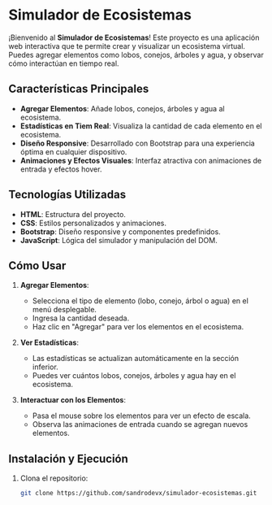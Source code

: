 # Simulador de Ecosistemas 

¡Bienvenido al **Simulador de Ecosistemas**! Este proyecto es una aplicación web interactiva que te permite crear y visualizar un ecosistema virtual. Puedes agregar elementos como lobos, conejos, árboles y agua, y observar cómo interactúan en tiempo real.

## Características Principales 

- **Agregar Elementos**: Añade lobos, conejos, árboles y agua al ecosistema.
- **Estadísticas en Tiem Real**: Visualiza la cantidad de cada elemento en el ecosistema.
- **Diseño Responsive**: Desarrollado con Bootstrap para una experiencia óptima en cualquier dispositivo.
- **Animaciones y Efectos Visuales**: Interfaz atractiva con animaciones de entrada y efectos hover.

## Tecnologías Utilizadas 

- **HTML**: Estructura del proyecto.
- **CSS**: Estilos personalizados y animaciones.
- **Bootstrap**: Diseño responsive y componentes predefinidos.
- **JavaScript**: Lógica del simulador y manipulación del DOM.

## Cómo Usar 

1. **Agregar Elementos**:

   - Selecciona el tipo de elemento (lobo, conejo, árbol o agua) en el menú desplegable.
   - Ingresa la cantidad deseada.
   - Haz clic en "Agregar" para ver los elementos en el ecosistema.

2. **Ver Estadísticas**:

   - Las estadísticas se actualizan automáticamente en la sección inferior.
   - Puedes ver cuántos lobos, conejos, árboles y agua hay en el ecosistema.

3. **Interactuar con los Elementos**:
   - Pasa el mouse sobre los elementos para ver un efecto de escala.
   - Observa las animaciones de entrada cuando se agregan nuevos elementos.

## Instalación y Ejecución 

1. Clona el repositorio:
   ```bash
   git clone https://github.com/sandrodevx/simulador-ecosistemas.git
   ```
